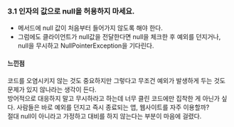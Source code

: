 ### 3.1 인자의 값으로 null을 허용하지 마세요. 
* 메서드에 null 값이 처음부터 들어가지 않도록 해야 한다. 
* 그럼에도 클라이언트가 null값을 전달한다면 null을 체크한 후 예외를 던지거나, null을 무시하고 NullPointerException을 기다린다. 


#### 느낀점 <br />
코드를 오염시키지 않는 것도 중요하지만 그렇다고 무조건 예외가 발생하게 두는 것도 문제가 있지 않나라는 생각이 든다. <br />
방어적으로 대응하지 말고 무시하라고 하는데 너무 클린 코드에만 집착한 게 아닌가 싶다. 사람들은 바로 예외를 던지고 즉시 종료되는 앱, 웹사이트를 자주 이용할까? <br />
절대 null이 아니라고 가정하고 대비를 하지 않는다는 부분이 마음에 걸렸다. 
